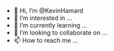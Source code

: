 - 👋 Hi, I’m @KevinHamard
- 👀 I’m interested in ...
- 🌱 I’m currently learning ...
- 💞️ I’m looking to collaborate on ...
- 📫 How to reach me ...

<!---
KevinHamard/KevinHamard is a ✨ special ✨ repository because its `README.md` (this file) appears on your GitHub profile.
You can click the Preview link to take a look at your changes.
--->
